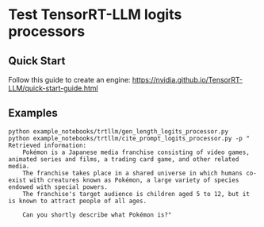 # Test TensorRT-LLM logits processors

## Quick Start

Follow this guide to create an engine:
https://nvidia.github.io/TensorRT-LLM/quick-start-guide.html

## Examples

```
python example_notebooks/trtllm/gen_length_logits_processor.py 
python example_notebooks/trtllm/cite_prompt_logits_processor.py -p "    Retrieved information:
    Pokémon is a Japanese media franchise consisting of video games, animated series and films, a trading card game, and other related media. 
    The franchise takes place in a shared universe in which humans co-exist with creatures known as Pokémon, a large variety of species endowed with special powers. 
    The franchise's target audience is children aged 5 to 12, but it is known to attract people of all ages.
    
    Can you shortly describe what Pokémon is?"
```